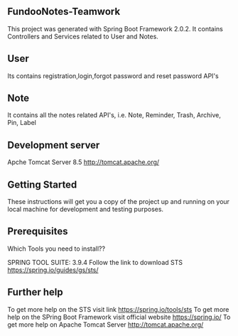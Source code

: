 ## FundooNotes-Teamwork
This project was generated with Spring Boot Framework 2.0.2. It contains Controllers and Services related to User and Notes.

## User
Its contains registration,login,forgot password and reset password API's

## Note
It contains all the notes related API's, i.e. Note, Reminder, Trash, Archive, Pin, Label

## Development server

Apche Tomcat Server 8.5 http://tomcat.apache.org/

## Getting Started

These instructions will get you a copy of the project up and running on your local machine for development and testing purposes.

## Prerequisites

Which Tools you need to install??

SPRING TOOL SUITE: 3.9.4 Follow the link to download STS https://spring.io/guides/gs/sts/

## Further help

To get more help on the STS visit link https://spring.io/tools/sts To get more help on the SPring Boot Framework visit official website https://spring.io/ To get more help on Apache Tomcat Server http://tomcat.apache.org/
